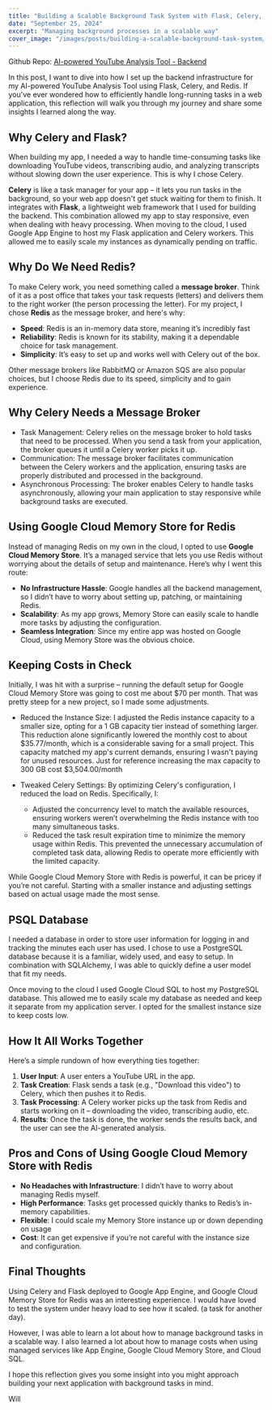 ```yaml
---
title: "Building a Scalable Background Task System with Flask, Celery, and Redis"
date: "September 25, 2024"
excerpt: "Managing background processes in a scalable way"
cover_image: "/images/posts/building-a-scalable-background-task-system/redis.png"
---
```


Github Repo: [AI-powered YouTube Analysis Tool - Backend](https://github.com/CodeJonesW/tubeScriptAiServer)

In this post, I want to dive into how I set up the backend infrastructure for my AI-powered YouTube Analysis Tool using Flask, Celery, and Redis. If you've ever wondered how to efficiently handle long-running tasks in a web application, this reflection will walk you through my journey and share some insights I learned along the way.

## Why Celery and Flask?

When building my app, I needed a way to handle time-consuming tasks like downloading YouTube videos, transcribing audio, and analyzing transcripts without slowing down the user experience. This is why I chose Celery.

**Celery** is like a task manager for your app – it lets you run tasks in the background, so your web app doesn't get stuck waiting for them to finish. It integrates with **Flask**, a lightweight web framework that I used for building the backend. This combination allowed my app to stay responsive, even when dealing with heavy processing. When moving to the cloud, I used Google App Engine to host my Flask application and Celery workers. This allowed me to easily scale my instances as dynamically pending on traffic.

## Why Do We Need Redis?

To make Celery work, you need something called a **message broker**. Think of it as a post office that takes your task requests (letters) and delivers them to the right worker (the person processing the letter). For my project, I chose **Redis** as the message broker, and here's why:

- **Speed**: Redis is an in-memory data store, meaning it’s incredibly fast
- **Reliability**: Redis is known for its stability, making it a dependable choice for task management.
- **Simplicity**: It’s easy to set up and works well with Celery out of the box.

Other message brokers like RabbitMQ or Amazon SQS are also popular choices, but I choose Redis due to its speed, simplicity and to gain experience.

## Why Celery Needs a Message Broker

- Task Management: Celery relies on the message broker to hold tasks that need to be processed. When you send a task from your application, the broker queues it until a Celery worker picks it up.
- Communication: The message broker facilitates communication between the Celery workers and the application, ensuring tasks are properly distributed and processed in the background.
- Asynchronous Processing: The broker enables Celery to handle tasks asynchronously, allowing your main application to stay responsive while background tasks are executed.

## Using Google Cloud Memory Store for Redis

Instead of managing Redis on my own in the cloud, I opted to use **Google Cloud Memory Store**. It’s a managed service that lets you use Redis without worrying about the details of setup and maintenance. Here’s why I went this route:

- **No Infrastructure Hassle**: Google handles all the backend management, so I didn’t have to worry about setting up, patching, or maintaining Redis.
- **Scalability**: As my app grows, Memory Store can easily scale to handle more tasks by adjusting the configuration.
- **Seamless Integration**: Since my entire app was hosted on Google Cloud, using Memory Store was the obvious choice.

## Keeping Costs in Check

Initially, I was hit with a surprise – running the default setup for Google Cloud Memory Store was going to cost me about $70 per month. That was pretty steep for a new project, so I made some adjustments.

- Reduced the Instance Size: I adjusted the Redis instance capacity to a smaller size, opting for a 1 GB capacity tier instead of something larger. This reduction alone significantly lowered the monthly cost to about $35.77/month, which is a considerable saving for a small project. This capacity matched my app's current demands, ensuring I wasn't paying for unused resources. Just for reference increasing the max capacity to 300 GB cost $3,504.00/month

- Tweaked Celery Settings: By optimizing Celery's configuration, I reduced the load on Redis. Specifically, I:

  - Adjusted the concurrency level to match the available resources, ensuring workers weren’t overwhelming the Redis instance with too many simultaneous tasks.
  - Reduced the task result expiration time to minimize the memory usage within Redis. This prevented the unnecessary accumulation of completed task data, allowing Redis to operate more efficiently with the limited capacity.

While Google Cloud Memory Store with Redis is powerful, it can be pricey if you’re not careful. Starting with a smaller instance and adjusting settings based on actual usage made the most sense.

## PSQL Database

I needed a database in order to store user information for logging in and tracking the minutes each user has used. I chose to use a PostgreSQL database because it is a familiar, widely used, and easy to setup. In combination with SQLAlchemy, I was able to quickly define a user model that fit my needs.

Once moving to the cloud I used Google Cloud SQL to host my PostgreSQL database. This allowed me to easily scale my database as needed and keep it separate from my application server. I opted for the smallest instance size to keep costs low.

## How It All Works Together

Here’s a simple rundown of how everything ties together:

1. **User Input**: A user enters a YouTube URL in the app.
2. **Task Creation**: Flask sends a task (e.g., "Download this video") to Celery, which then pushes it to Redis.
3. **Task Processing**: A Celery worker picks up the task from Redis and starts working on it – downloading the video, transcribing audio, etc.
4. **Results**: Once the task is done, the worker sends the results back, and the user can see the AI-generated analysis.

## Pros and Cons of Using Google Cloud Memory Store with Redis

- **No Headaches with Infrastructure**: I didn’t have to worry about managing Redis myself.
- **High Performance**: Tasks get processed quickly thanks to Redis’s in-memory capabilities.
- **Flexible**: I could scale my Memory Store instance up or down depending on usage
- **Cost**: It can get expensive if you’re not careful with the instance size and configuration.

## Final Thoughts

Using Celery and Flask deployed to Google App Engine, and Google Cloud Memory Store for Redis was an interesting experience. I would have loved to test the system under heavy load to see how it scaled. (a task for another day).

However, I was able to learn a lot about how to manage background tasks in a scalable way. I also learned a lot about how to manage costs when using managed services like App Engine, Google Cloud Memory Store, and Cloud SQL.

I hope this reflection gives you some insight into you might approach building your next application with background tasks in mind.

Will
